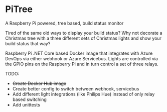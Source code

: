 # PiTree
A Raspberry Pi powered, tree based, build status monitor

Tired of the same old ways to display your build status? Why not decorate a Christmas tree with a three different sets of Christmas lights and show your build status that way?

Raspberry Pi .NET Core based Docker image that integrates with Azure DevOps via either webhook or Azure Servicebus. Lights are controlled via the GPIO pins on the Raspberry Pi and in turn control a set of three relays.

TODO:
- ~~Create Docker Hub image~~
- Create better config to switch between webhook, servicebus
- Add different light integrations (like Philips Hue) instead of only relay based switching
- Add unittests
